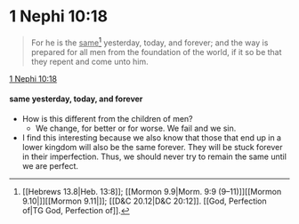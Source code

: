 # 1 Nephi 10:18

> For he is the <u>same</u>[^a] yesterday, today, and forever; and the way is prepared for all men from the foundation of the world, if it so be that they repent and come unto him.

[1 Nephi 10:18](https://www.churchofjesuschrist.org/study/scriptures/bofm/1-ne/10?lang=eng&id=p18#p18)
#### same yesterday, today, and forever
- How is this different from the children of men? 
	- We change, for better or for worse. We fail and we sin.
- I find this interesting because we also know that those that end up in a lower kingdom will also be the same forever. They will be stuck forever in their imperfection. Thus, we should never try to remain the same until we are perfect. 


[^a]: [[Hebrews 13.8|Heb. 13:8]]; [[Mormon 9.9|Morm. 9:9 (9–11)]][[Mormon 9.10|]][[Mormon 9.11|]]; [[D&C 20.12|D&C 20:12]]. [[God, Perfection of|TG God, Perfection of]].  

